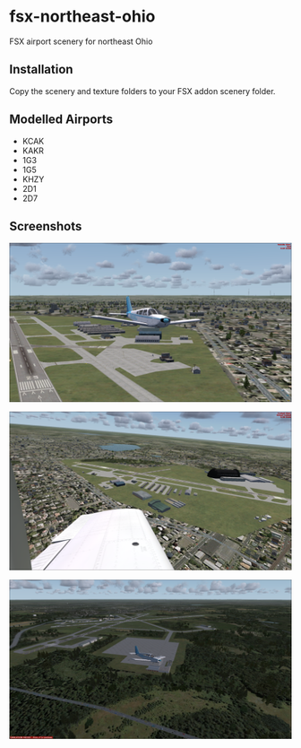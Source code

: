 # fsx-northeast-ohio
FSX airport scenery for northeast Ohio

## Installation
Copy the scenery and texture folders to your FSX addon scenery folder.

## Modelled Airports

* KCAK
* KAKR
* 1G3
* 1G5
* KHZY
* 2D1
* 2D7

## Screenshots

![kakr](Screenshot1.png)

![kakr](Screenshot2.png)

![kcak](screen.png)